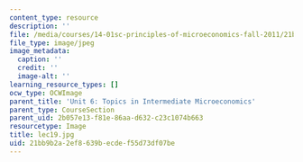 ```yaml
---
content_type: resource
description: ''
file: /media/courses/14-01sc-principles-of-microeconomics-fall-2011/21bb9b2a2ef8639becdef55d73df07be_lec19.jpg
file_type: image/jpeg
image_metadata:
  caption: ''
  credit: ''
  image-alt: ''
learning_resource_types: []
ocw_type: OCWImage
parent_title: 'Unit 6: Topics in Intermediate Microeconomics'
parent_type: CourseSection
parent_uid: 2b057e13-f81e-86aa-d632-c23c1074b663
resourcetype: Image
title: lec19.jpg
uid: 21bb9b2a-2ef8-639b-ecde-f55d73df07be
---
```

